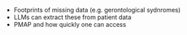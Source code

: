 - Footprints of missing data (e.g. gerontological sydnromes)
- LLMs can extract these from patient data
- PMAP and how quickly one can access
